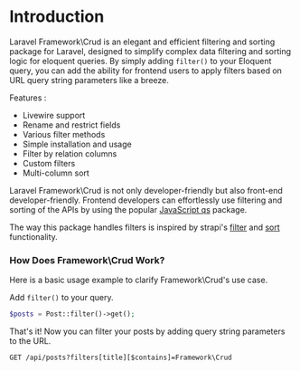 # Introduction

Laravel Framework\Crud is an elegant and efficient filtering and sorting package for Laravel, designed to simplify complex data filtering and sorting logic for eloquent queries. By simply adding `filter()` to your Eloquent query, you can add the ability for frontend users to apply filters based on URL query string parameters like a breeze.

Features :

* Livewire support
* Rename and restrict fields
* Various filter methods
* Simple installation and usage
* Filter by relation columns
* Custom filters
* Multi-column sort

Laravel Framework\Crud is not only developer-friendly but also front-end developer-friendly. Frontend developers can effortlessly use filtering and sorting of the APIs by using the popular [JavaScript qs](https://www.npmjs.com/package/qs) package.

The way this package handles filters is inspired by strapi's [filter](https://docs.strapi.io/dev-docs/api/rest/filters-locale-publication#filtering) and [sort](https://docs.strapi.io/dev-docs/api/rest/sort-pagination#sorting) functionality.

### How Does Framework\Crud Work?

Here is a basic usage example to clarify Framework\Crud's use case.

Add `filter()` to your query.

```php
$posts = Post::filter()->get();
```

That's it! Now you can filter your posts by adding query string parameters to the URL.

```
GET /api/posts?filters[title][$contains]=Framework\Crud
```
